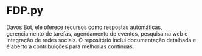 # FDP.py
Davos Bot, ele oferece recursos como respostas automáticas, gerenciamento de tarefas, agendamento de eventos, pesquisa na web e integração de redes sociais. O repositório inclui documentação detalhada e é aberto a contribuições para melhorias contínuas.
